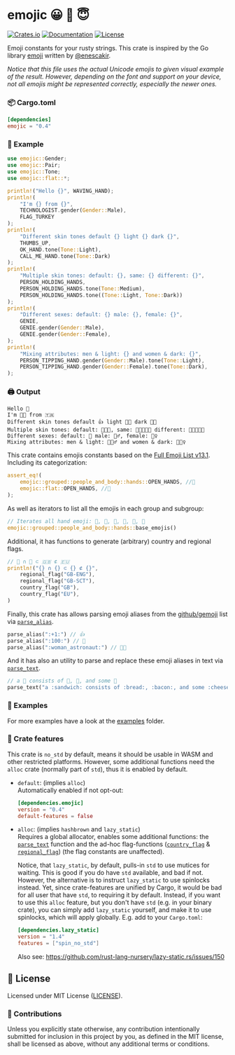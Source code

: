 # emojic 😀 🙂 😇

[![Crates.io](https://img.shields.io/crates/v/emojic.svg)](https://crates.io/crates/emojic)
[![Documentation](https://docs.rs/emojic/badge.svg)](https://docs.rs/emojic)
[![License](https://img.shields.io/github/license/orhanbalci/emojic.svg)](https://github.com/orhanbalci/emojic/blob/master/LICENSE)

<!-- cargo-rdme start -->


Emoji constants for your rusty strings. This crate is inspired by the Go library
[emoji](https://github.com/enescakir/emoji) written by
[@enescakir](https://github.com/enescakir).

_Notice that this file uses the actual Unicode emojis to given visual example of the result.
However, depending on the font and support on your device, not all emojis might be represented
correctly, especially the newer ones._


### 📦 Cargo.toml

```toml
[dependencies]
emojic = "0.4"
```

### 🔧 Example

```rust
use emojic::Gender;
use emojic::Pair;
use emojic::Tone;
use emojic::flat::*;

println!("Hello {}", WAVING_HAND);
println!(
    "I'm {} from {}",
    TECHNOLOGIST.gender(Gender::Male),
    FLAG_TURKEY
);
println!(
    "Different skin tones default {} light {} dark {}",
    THUMBS_UP,
    OK_HAND.tone(Tone::Light),
    CALL_ME_HAND.tone(Tone::Dark)
);
println!(
    "Multiple skin tones: default: {}, same: {} different: {}",
    PERSON_HOLDING_HANDS,
    PERSON_HOLDING_HANDS.tone(Tone::Medium),
    PERSON_HOLDING_HANDS.tone((Tone::Light, Tone::Dark))
);
println!(
    "Different sexes: default: {} male: {}, female: {}",
    GENIE,
    GENIE.gender(Gender::Male),
    GENIE.gender(Gender::Female),
);
println!(
    "Mixing attributes: men & light: {} and women & dark: {}",
    PERSON_TIPPING_HAND.gender(Gender::Male).tone(Tone::Light),
    PERSON_TIPPING_HAND.gender(Gender::Female).tone(Tone::Dark),
);
```


### 🖨️ Output

```text
Hello 👋
I'm 👨‍💻 from 🇹🇷
Different skin tones default 👍 light 👌🏻 dark 🤙🏿
Multiple skin tones: default: 🧑‍🤝‍🧑, same: 🧑🏽‍🤝‍🧑🏽 different: 🧑🏻‍🤝‍🧑🏿
Different sexes: default: 🧞 male: 🧞‍♂️, female: 🧞‍♀️
Mixing attributes: men & light: 💁🏻‍♂️ and women & dark: 💁🏿‍♀️
```

This crate contains emojis constants based on the
[Full Emoji List v13.1](https://unicode.org/Public/emoji/13.1/emoji-test.txt).
Including its categorization:

```rust
assert_eq!(
    emojic::grouped::people_and_body::hands::OPEN_HANDS, //🤲
    emojic::flat::OPEN_HANDS, //🤲
);
```

As well as iterators to list all the emojis in each group and subgroup:

```rust
// Iterates all hand emoji: 👏, 🙏, 🤝, 👐, 🤲, 🙌
emojic::grouped::people_and_body::hands::base_emojis()
```

Additional, it has functions to generate (arbitrary) country and regional flags.

```rust
// 🏴󠁧󠁢󠁥󠁮󠁧󠁿 ∩ 🏴󠁧󠁢󠁳󠁣󠁴󠁿 ⊂ 🇬🇧 ⊄ 🇪🇺
println!("{} ∩ {} ⊂ {} ⊄ {}",
    regional_flag("GB-ENG"),
    regional_flag("GB-SCT"),
    country_flag("GB"),
    country_flag("EU"),
)
```

Finally, this crate has allows parsing emoji aliases from the [github/gemoji](https://github.com/github/gemoji)
list via [`parse_alias`](https://docs.rs/emojic/latest/emojic/text/fn.parse_alias.html).

```rust
parse_alias(":+1:") // 👍
parse_alias(":100:") // 💯
parse_alias(":woman_astronaut:") // 👩‍🚀
```

And it has also an utility to parse and replace these emoji aliases in text via
[`parse_text`](https://docs.rs/emojic/latest/emojic/text/fn.parse_text.html).

```rust
// a 🥪 consists of 🍞, 🥓, and some 🧀
parse_text("a :sandwich: consists of :bread:, :bacon:, and some :cheese:")
```

### 🔭 Examples

For more examples have a look at the
[examples](https://github.com/orhanbalci/emojic/tree/master/examples) folder.


### 🧩 Crate features

This crate is `no_std` by default, means it should be usable in WASM and other restricted
platforms. However, some additional functions need the `alloc` crate (normally part of `std`),
thus it is enabled by default.

- `default`: (implies `alloc`) \
  Automatically enabled if not opt-out:
  ```toml
  [dependencies.emojic]
  version = "0.4"
  default-features = false
  ```
- `alloc`: (implies `hashbrown` and `lazy_static`) \
  Requires a global allocator,
  enables some additional functions: the [`parse_text`](https://docs.rs/emojic/latest/emojic/text/fn.parse_text.html) function and the
  ad-hoc flag-functions ([`country_flag`](https://docs.rs/emojic/latest/emojic/fn.country_flag.html) & [`regional_flag`](https://docs.rs/emojic/latest/emojic/fn.regional_flag.html))
  (the flag constants are unaffected).

  Notice, that `lazy_static`, by default, pulls-in `std` to use mutices for waiting.
  This is good if you do have `std` available, and bad if not. However, the alternative is
  to instruct `lazy_static` to use spinlocks instead. Yet, since crate-features are unified by
  Cargo, it would be bad for all user that have `std`, to requiring it by default.
  Instead, if you want to use this `alloc` feature, but you don't have `std`
  (e.g. in your binary crate), you can simply add `lazy_static` yourself, and make it to use
  spinlocks, which will apply globally. E.g. add to your `Cargo.toml`:
  ```toml
  [dependencies.lazy_static]
  version = "1.4"
  features = ["spin_no_std"]
  ```
  Also see: <https://github.com/rust-lang-nursery/lazy-static.rs/issues/150>



<!-- cargo-rdme end -->


## 📝 License

Licensed under MIT License ([LICENSE](LICENSE)).

### 🚧 Contributions

Unless you explicitly state otherwise, any contribution intentionally submitted for inclusion in this project by you, as defined in the MIT license, shall be licensed as above, without any additional terms or conditions.
